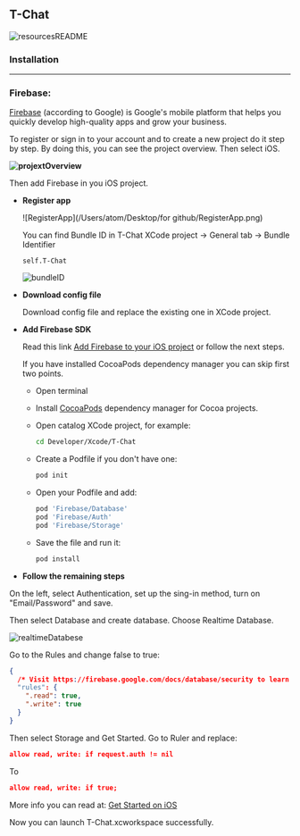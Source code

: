 ## T-Chat

![resourcesREADME](example.gif)

### Installation

-------

### Firebase:

[Firebase](https://firebase.google.com/) (according to Google) is Google's mobile platform that helps you quickly develop high-quality apps and grow your business.

To register or sign in to your account and to create a new project do it step by step. By doing this, you can see the project overview. Then select iOS.

**![projextOverview](projextOverview.png)**

Then add Firebase in you iOS project.

* **Register app**

  ![RegisterApp](/Users/atom/Desktop/for github/RegisterApp.png)

  You can find Bundle ID  in T-Chat XCode project -> General tab -> Bundle Identifier

  ```text
  self.T-Chat
  ```

  ![bundleID](bundleID.png)

* **Download config file**

  Download config file and replace the existing one in XCode project.

* **Add Firebase SDK**

  Read this link [Add Firebase to your iOS project](https://firebase.google.com/docs/ios/setup) or follow the next steps.

  If you have installed CocoaPods dependency manager you can skip first two points.

  * Open terminal

  * Install [CocoaPods](https://cocoapods.org) dependency manager for Cocoa projects.

  * Open catalog XCode project, for example:

    ```bash
    cd Developer/Xcode/T-Chat
    ```

  * Create a Podfile if you don't have one:

    ```bash
    pod init
    ```

  * Open your Podfile and add:

    ```ruby
    pod 'Firebase/Database'
    pod 'Firebase/Auth'
    pod 'Firebase/Storage'
    ```

  * Save the file and run it:

    ```bash
    pod install
    ```

* **Follow the remaining steps**

On the left, select Authentication, set up the sing-in method, turn on "Email/Password" and save.

Then select Database and create database. Choose Realtime Database.

![realtimeDatabese](realtimeDatabese.png)

Go to the Rules and change false to true:

```json
{
  /* Visit https://firebase.google.com/docs/database/security to learn more about security rules. */
  "rules": {
    ".read": true,
    ".write": true
  }
}
```

Then select Storage and Get Started. Go to Ruler and replace:

```json
allow read, write: if request.auth != nil
```

To

```json
allow read, write: if true;
```

More info you can read at: [Get Started on iOS](https://firebase.google.com/docs/storage/ios/start?authuser=0)

Now you can launch T-Chat.xcworkspace successfully.
